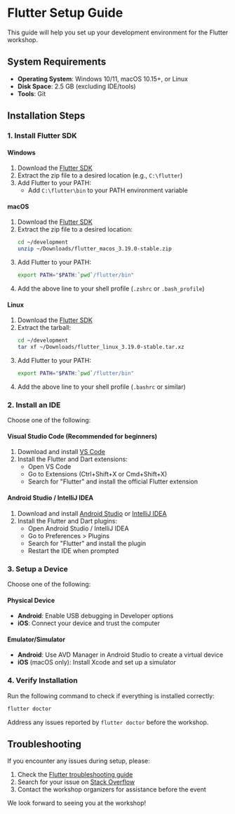 # Flutter Setup Guide

This guide will help you set up your development environment for the Flutter workshop.

## System Requirements

- **Operating System**: Windows 10/11, macOS 10.15+, or Linux
- **Disk Space**: 2.5 GB (excluding IDE/tools)
- **Tools**: Git

## Installation Steps

### 1. Install Flutter SDK

#### Windows
1. Download the [Flutter SDK](https://flutter.dev/docs/get-started/install/windows)
2. Extract the zip file to a desired location (e.g., `C:\flutter`)
3. Add Flutter to your PATH:
   - Add `C:\flutter\bin` to your PATH environment variable

#### macOS
1. Download the [Flutter SDK](https://flutter.dev/docs/get-started/install/macos)
2. Extract the zip file to a desired location:
   ```bash
   cd ~/development
   unzip ~/Downloads/flutter_macos_3.19.0-stable.zip
   ```
3. Add Flutter to your PATH:
   ```bash
   export PATH="$PATH:`pwd`/flutter/bin"
   ```
4. Add the above line to your shell profile (`.zshrc` or `.bash_profile`)

#### Linux
1. Download the [Flutter SDK](https://flutter.dev/docs/get-started/install/linux)
2. Extract the tarball:
   ```bash
   cd ~/development
   tar xf ~/Downloads/flutter_linux_3.19.0-stable.tar.xz
   ```
3. Add Flutter to your PATH:
   ```bash
   export PATH="$PATH:`pwd`/flutter/bin"
   ```
4. Add the above line to your shell profile (`.bashrc` or similar)

### 2. Install an IDE

Choose one of the following:

#### Visual Studio Code (Recommended for beginners)
1. Download and install [VS Code](https://code.visualstudio.com/)
2. Install the Flutter and Dart extensions:
   - Open VS Code
   - Go to Extensions (Ctrl+Shift+X or Cmd+Shift+X)
   - Search for "Flutter" and install the official Flutter extension

#### Android Studio / IntelliJ IDEA
1. Download and install [Android Studio](https://developer.android.com/studio) or [IntelliJ IDEA](https://www.jetbrains.com/idea/download/)
2. Install the Flutter and Dart plugins:
   - Open Android Studio / IntelliJ IDEA
   - Go to Preferences > Plugins
   - Search for "Flutter" and install the plugin
   - Restart the IDE when prompted

### 3. Setup a Device

Choose one of the following:

#### Physical Device
- **Android**: Enable USB debugging in Developer options
- **iOS**: Connect your device and trust the computer

#### Emulator/Simulator
- **Android**: Use AVD Manager in Android Studio to create a virtual device
- **iOS** (macOS only): Install Xcode and set up a simulator

### 4. Verify Installation

Run the following command to check if everything is installed correctly:

```bash
flutter doctor
```

Address any issues reported by `flutter doctor` before the workshop.

## Troubleshooting

If you encounter any issues during setup, please:

1. Check the [Flutter troubleshooting guide](https://flutter.dev/docs/get-started/install/troubleshoot)
2. Search for your issue on [Stack Overflow](https://stackoverflow.com/questions/tagged/flutter)
3. Contact the workshop organizers for assistance before the event

We look forward to seeing you at the workshop!